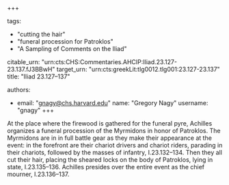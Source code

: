 +++

tags:
- "cutting the hair"
- "funeral procession for Patroklos"
- "A Sampling of Comments on the Iliad"

citable_urn: "urn:cts:CHS:Commentaries.AHCIP:Iliad.23.127-23.137.fJ3BBwH"
target_urn: "urn:cts:greekLit:tlg0012.tlg001:23.127-23.137"
title: "Iliad 23.127–137"

authors:
- email: "gnagy@chs.harvard.edu"
  name: "Gregory Nagy"
  username: "gnagy"
+++

<p>At the place where the firewood is gathered for the funeral pyre, Achilles organizes a funeral procession of the Myrmidons in honor of Patroklos. The Myrmidons are in in full battle gear as they make their appearance at the event: in the forefront are their chariot drivers and chariot riders, parading in their chariots, followed by the masses of infantry, I.23.132–134. Then they all cut their hair, placing the sheared locks on the body of Patroklos, lying in state, I.23.135–136. Achilles presides over the entire event as the chief mourner, I.23.136–137.  </p>